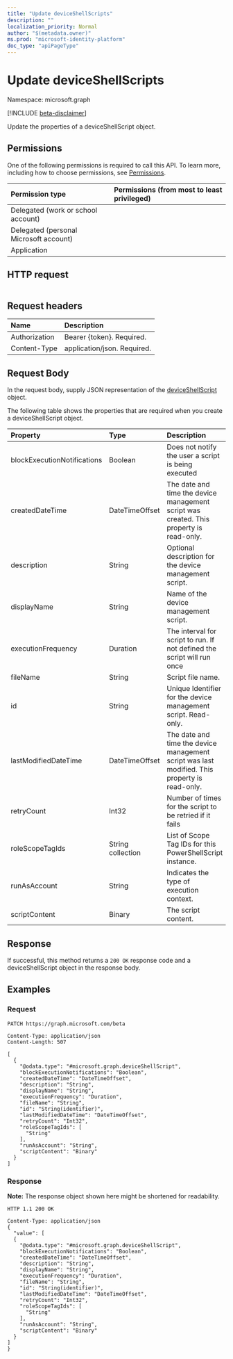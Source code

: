 ```yaml
---
title: "Update deviceShellScripts"
description: ""
localization_priority: Normal
author: "$(metadata.owner)"
ms.prod: "microsoft-identity-platform"
doc_type: "apiPageType"
---
```


# Update deviceShellScripts

Namespace: microsoft.graph

[!INCLUDE [beta-disclaimer](../../includes/beta-disclaimer.md)]

Update the properties of a deviceShellScript object.

## Permissions

One of the following permissions is required to call this API. To learn more, including how to choose permissions, see [Permissions](/graph/permissions-reference).

| Permission type                        | Permissions (from most to least privileged) |
| :------------------------------------- | :------------------------------------------ |
| Delegated (work or school account)     |                                             |
| Delegated (personal Microsoft account) |                                             |
| Application                            |                                             |

## HTTP request

<!-- {
  "blockType": "ignored"
}
-->

```http

```

## Request headers

| Name          | Description                 |
| :------------ | :-------------------------- |
| Authorization | Bearer {token}. Required.   |
| Content-Type  | application/json. Required. |

## Request Body

In the request body, supply JSON representation of the [deviceShellScript](../resources/intune-deviceshellscript.md) object.

<!-- Actions and Functions -->

<!-- CRUD Methods -->

The following table shows the properties that are required when you create a deviceShellScript object.

| Property                    | Type              | Description                                                                                   |
| :-------------------------- | :---------------- | :-------------------------------------------------------------------------------------------- |
| blockExecutionNotifications | Boolean           | Does not notify the user a script is being executed                                           |
| createdDateTime             | DateTimeOffset    | The date and time the device management script was created. This property is read-only.       |
| description                 | String            | Optional description for the device management script.                                        |
| displayName                 | String            | Name of the device management script.                                                         |
| executionFrequency          | Duration          | The interval for script to run. If not defined the script will run once                       |
| fileName                    | String            | Script file name.                                                                             |
| id                          | String            | Unique Identifier for the device management script. Read-only.                                |
| lastModifiedDateTime        | DateTimeOffset    | The date and time the device management script was last modified. This property is read-only. |
| retryCount                  | Int32             | Number of times for the script to be retried if it fails                                      |
| roleScopeTagIds             | String collection | List of Scope Tag IDs for this PowerShellScript instance.                                     |
| runAsAccount                | String            | Indicates the type of execution context.                                                      |
| scriptContent               | Binary            | The script content.                                                                           |

## Response

If successful, this method returns a `200 OK` response code and a deviceShellScript object in the response body.

## Examples

### Request

<!-- {
  "blockType": "request",
  "name": "update_deviceshellscripts"
}
-->

```http
PATCH https://graph.microsoft.com/beta

Content-Type: application/json
Content-Length: 507

[
  {
    "@odata.type": "#microsoft.graph.deviceShellScript",
    "blockExecutionNotifications": "Boolean",
    "createdDateTime": "DateTimeOffset",
    "description": "String",
    "displayName": "String",
    "executionFrequency": "Duration",
    "fileName": "String",
    "id": "String(identifier)",
    "lastModifiedDateTime": "DateTimeOffset",
    "retryCount": "Int32",
    "roleScopeTagIds": [
      "String"
    ],
    "runAsAccount": "String",
    "scriptContent": "Binary"
  }
]

```

### Response

**Note:** The response object shown here might be shortened for readability.

<!-- {
  "blockType": "response",
  "truncated": true,
  "@odata.type": "$(this.ReturnTypeFullName)"
}
-->

```http
HTTP 1.1 200 OK

Content-Type: application/json
{
  "value": [
  {
    "@odata.type": "#microsoft.graph.deviceShellScript",
    "blockExecutionNotifications": "Boolean",
    "createdDateTime": "DateTimeOffset",
    "description": "String",
    "displayName": "String",
    "executionFrequency": "Duration",
    "fileName": "String",
    "id": "String(identifier)",
    "lastModifiedDateTime": "DateTimeOffset",
    "retryCount": "Int32",
    "roleScopeTagIds": [
      "String"
    ],
    "runAsAccount": "String",
    "scriptContent": "Binary"
  }
]
}

```
